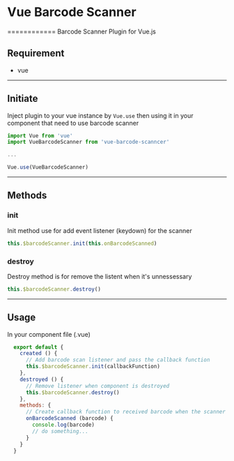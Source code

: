 # Vue Barcode Scanner
============
Barcode Scanner Plugin for Vue.js
## Requirement
* vue
----------------------------------------
## Initiate
Inject plugin to your vue instance by ```Vue.use``` then using it in your component that need to use barcode scanner

```javascript
import Vue from 'vue'
import VueBarcodeScanner from 'vue-barcode-scanncer'

...

Vue.use(VueBarcodeScanner)
```
----------------------------------------
## Methods
### init
Init method use for add event listener (keydown) for the scanner

```javascript
this.$barcodeScanner.init(this.onBarcodeScanned)
```

### destroy
Destroy method is for remove the listent when it's unnessessary

```javascript
this.$barcodeScanner.destroy()
```
----------------------------------------
## Usage
In your component file (.vue)

```javascript
  export default {
    created () {
      // Add barcode scan listener and pass the callback function
      this.$barcodeScanner.init(callbackFunction)
    },
    destroyed () {
      // Remove listener when component is destroyed
      this.$barcodeScanner.destroy()
    },
    methods: {
      // Create callback function to received barcode when the scanner is already done
      onBarcodeScanned (barcode) {
        console.log(barcode)
        // do something...
      }
    }
  }
```